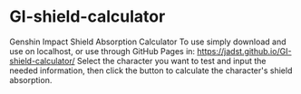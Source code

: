 # GI-shield-calculator
Genshin Impact Shield Absorption Calculator
To use simply download and use on localhost, or use through GitHub Pages in: https://jadst.github.io/GI-shield-calculator/
Select the character you want to test and input the needed information, then click the button to calculate the character's shield absorption.
